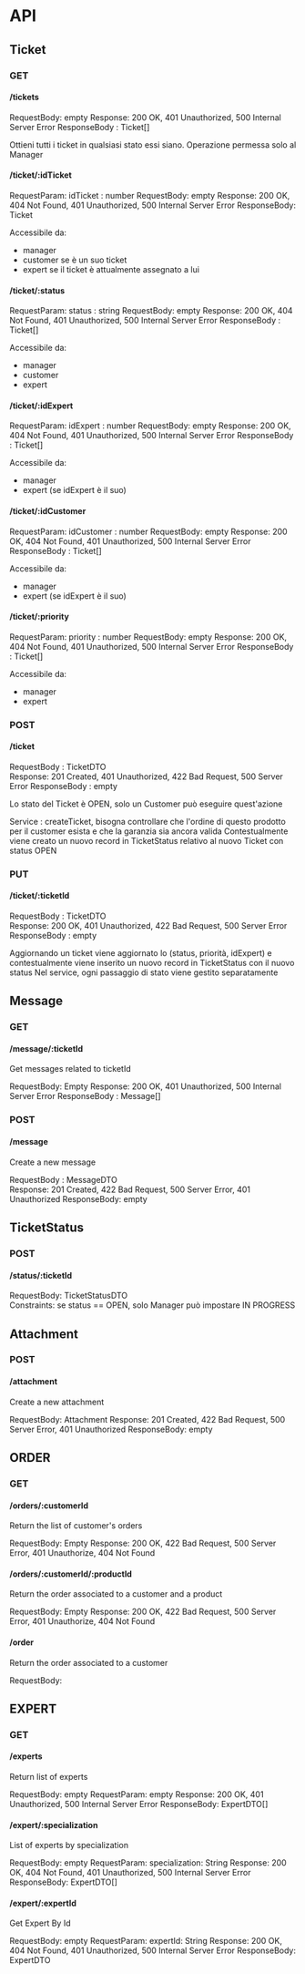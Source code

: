 # API

## Ticket

### GET

#### /tickets
RequestBody: empty
Response: 200 OK, 401 Unauthorized, 500 Internal Server Error 
ResponseBody : Ticket[]

Ottieni tutti i ticket in qualsiasi stato essi siano.
Operazione permessa solo al Manager

#### /ticket/:idTicket
RequestParam: idTicket : number
RequestBody: empty
Response: 200 OK, 404 Not Found, 401 Unauthorized, 500 Internal Server Error
ResponseBody: Ticket

Accessibile da:
- manager
- customer se è un suo ticket
- expert se il ticket è attualmente assegnato a lui

#### /ticket/:status
RequestParam: status : string
RequestBody: empty
Response: 200 OK, 404 Not Found, 401 Unauthorized, 500 Internal Server Error
ResponseBody : Ticket[]

Accessibile da:
- manager
- customer
- expert

#### /ticket/:idExpert
RequestParam: idExpert : number
RequestBody: empty
Response: 200 OK, 404 Not Found, 401 Unauthorized, 500 Internal Server Error
ResponseBody : Ticket[]

Accessibile da:
- manager
- expert (se idExpert è il suo)

#### /ticket/:idCustomer
RequestParam: idCustomer : number
RequestBody: empty
Response: 200 OK, 404 Not Found, 401 Unauthorized, 500 Internal Server Error
ResponseBody : Ticket[]

Accessibile da:
- manager
- expert (se idExpert è il suo)

#### /ticket/:priority
RequestParam: priority : number
RequestBody: empty
Response: 200 OK, 404 Not Found, 401 Unauthorized, 500 Internal Server Error
ResponseBody : Ticket[]

Accessibile da:
- manager
- expert

### POST

#### /ticket
RequestBody : TicketDTO \
Response: 201 Created, 401 Unauthorized, 422 Bad Request, 500 Server Error
ResponseBody : empty

Lo stato del Ticket è OPEN, solo un Customer può eseguire quest'azione

Service : createTicket, bisogna controllare che l'ordine di questo prodotto per il customer esista e che la garanzia sia ancora valida
Contestualmente viene creato un nuovo record in TicketStatus relativo al nuovo Ticket con status OPEN

### PUT

#### /ticket/:ticketId
RequestBody : TicketDTO \
Response: 200 OK, 401 Unauthorized, 422 Bad Request, 500 Server Error
ResponseBody : empty

Aggiornando un ticket viene aggiornato lo (status, priorità, idExpert) e contestualmente viene inserito un nuovo record in TicketStatus con il nuovo status
Nel service, ogni passaggio di stato viene gestito separatamente

## Message

### GET

#### /message/:ticketId

Get messages related to ticketId

RequestBody: Empty
Response: 200 OK, 401 Unauthorized, 500 Internal Server Error
ResponseBody : Message[]

### POST

#### /message
Create a new message

RequestBody : MessageDTO \
Response: 201 Created, 422 Bad Request, 500 Server Error, 401 Unauthorized
ResponseBody: empty

## TicketStatus

### POST

#### /status/:ticketId

RequestBody: TicketStatusDTO \
Constraints: se status == OPEN, solo Manager può impostare IN PROGRESS

## Attachment

### POST 

#### /attachment
Create a new attachment

RequestBody: Attachment
Response: 201 Created, 422 Bad Request, 500 Server Error, 401 Unauthorized
ResponseBody: empty


## ORDER

### GET

#### /orders/:customerId
Return the list of customer's orders

RequestBody: Empty
Response: 200 OK, 422 Bad Request, 500 Server Error, 401 Unauthorize, 404 Not Found

#### /orders/:customerId/:productId
Return the order associated to a customer and a product

RequestBody: Empty
Response: 200 OK, 422 Bad Request, 500 Server Error, 401 Unauthorize, 404 Not Found


#### /order
Return the order associated to a customer

RequestBody: 

## EXPERT

### GET

#### /experts

Return list of experts

RequestBody: empty
RequestParam: empty
Response: 200 OK, 401 Unauthorized, 500 Internal Server Error
ResponseBody: ExpertDTO[]

#### /expert/:specialization

List of experts by specialization

RequestBody: empty
RequestParam: specialization: String
Response: 200 OK, 404 Not Found, 401 Unauthorized, 500 Internal Server Error
ResponseBody: ExpertDTO[]

#### /expert/:expertId

Get Expert By Id

RequestBody: empty
RequestParam: expertId: String
Response: 200 OK, 404 Not Found, 401 Unauthorized, 500 Internal Server Error
ResponseBody: ExpertDTO
